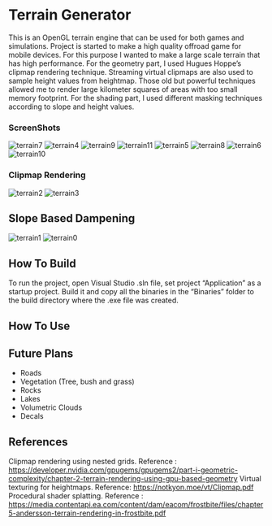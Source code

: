 # Terrain Generator
This is an OpenGL terrain engine that can be used for both games and simulations. Project is started to make a high quality offroad game for mobile devices. For this purpose I wanted to make a large scale terrain that has high performance. For the geometry part, I used Hugues Hoppe’s clipmap rendering technique. Streaming virtual clipmaps are also used to sample height values from heightmap. Those old but powerful techniques allowed me to render large kilometer squares of areas with too small memory footprint. For the shading part, I used different masking techniques according to slope and height values.
### ScreenShots
![terrain7](Screenshots/terrain7.png)
![terrain4](Screenshots/terrain4.png)
![terrain9](Screenshots/terrain9.png)
![terrain11](Screenshots/terrain11.png)
![terrain5](Screenshots/terrain5.png)
![terrain8](Screenshots/terrain8.png)
![terrain6](Screenshots/terrain6.png)
![terrain10](Screenshots/terrain10.png)
### Clipmap Rendering
![terrain2](Screenshots/terrain2.png)
![terrain3](Screenshots/terrain3.png)
## Slope Based Dampening
![terrain1](Screenshots/terrain1.png)
![terrain0](Screenshots/terrain0.png)
## How To Build
To run the project, open Visual Studio .sln file, set project “Application” as a startup project. Build it and copy all the binaries in the “Binaries” folder to the build directory where the .exe file was created.
## How To Use
## Future Plans
* Roads
* Vegetation (Tree, bush and grass)
* Rocks
* Lakes
* Volumetric Clouds
* Decals
## References
Clipmap rendering using nested grids. Reference : https://developer.nvidia.com/gpugems/gpugems2/part-i-geometric-complexity/chapter-2-terrain-rendering-using-gpu-based-geometry
Virtual texturing for heightmaps. Reference: https://notkyon.moe/vt/Clipmap.pdf
Procedural shader splatting. Reference : https://media.contentapi.ea.com/content/dam/eacom/frostbite/files/chapter5-andersson-terrain-rendering-in-frostbite.pdf


